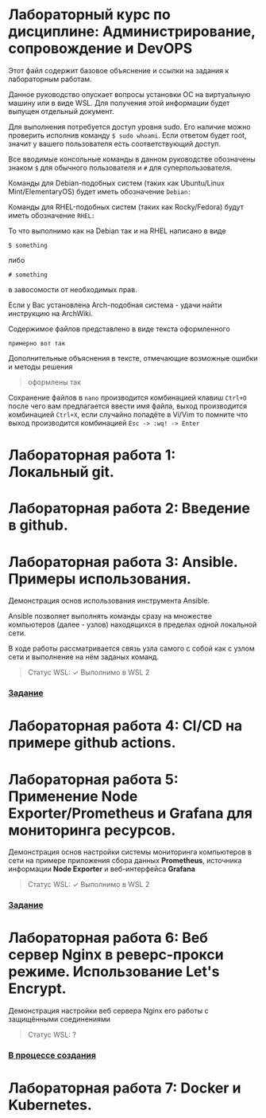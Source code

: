 # Лабораторный курс по дисциплине: Администрирование, сопровождение и DevOPS

Этот файл содержит базовое объяснение и ссылки на задания к лабораторным работам.

Данное руководство опускает вопросы установки ОС на виртуальную машину или в виде WSL. Для получения этой информации будет выпущен отдельный документ.

Для выполнения потребуется доступ уровня sudo. Его наличие можно проверить исполнив команду `$ sudo whoami`. Если ответом будет root, значит у вашего пользователя есть соответствующий доступ.

Все вводимые консольные команды в данном руководстве обозначены знаком `$` для обычного пользователя и `#` для суперпользователя.

Команды для Debian-подобных систем (таких как Ubuntu/Linux Mint/ElementaryOS) будет иметь обозначение `Debian:`

Команды для RHEL-подобных систем (таких как Rocky/Fedora) будут иметь обозначение `RHEL:`

То что выполнимо как на Debian так и на RHEL написано в виде

`$ something`

либо

`# something`

в завосомости от необходимых прав.

Если у Вас установлена Arch-подобная система - удачи найти инструкцию на ArchWiki.

Содержимое файлов представлено в виде текста оформленного

```
примерно вот так
```

Дополнительные объяснения в тексте, отмечающие возможные ошибки и методы решения

> оформлены так

Сохранение файлов в `nano` производится комбинацией клавиш `Ctrl+O` после чего вам предлагается ввести имя файла, выход производится комбинацией `Ctrl+X`, если случайно попадёте в Vi/Vim то помните что выход производится комбинацией `Esc -> :wq! -> Enter`

# Лабораторная работа 1: Локальный git.

# Лабораторная работа 2: Введение в github.

# Лабораторная работа 3: Ansible. Примеры использования.

Демонстрация основ использования инструмента Ansible.

Ansible позволяет выполнять команды сразу на множестве компьютеров (далее - узлов) находящихся в пределах одной локальной сети.

В ходе работы рассматривается связь узла самого с собой как с узлом сети и выполнение на нём заданых команд.

> Статус WSL: ✓ Выполнимо в WSL 2

### [Задание](./Lab3/Lab3.md)

# Лабораторная работа 4: CI/CD на примере github actions.

# Лабораторная работа 5: Применение Node Exporter/Prometheus и Grafana для мониторинга ресурсов.

Демонстрация основ настройки системы мониторинга компьютеров в сети на примере приложения сбора данных __Prometheus__, источника информации __Node Exporter__ и веб-интерфейса __Grafana__

> Статус WSL: ✓ Выполнимо в WSL 2

### [Задание](./Lab5/Lab5.md)

# Лабораторная работа 6: Веб сервер Nginx в реверс-прокси режиме. Использование Let's Encrypt.

Демонстрация настройки веб сервера Nginx его работы с защищёнными соединениями

> Статус WSL: ?

### [В процессе создания](./Lab6/Lab6.md)

# Лабораторная работа 7: Docker и Kubernetes.
